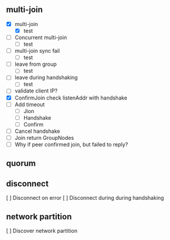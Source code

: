 ## multi-join

- [X] multi-join
  - [X] test
- [ ] Concurrent multi-join
  - [ ] test
- [ ] multi-join sync fail
  - [ ] test
- [ ] leave from group
  - [ ] test
- [ ] leave during handshaking
  - [ ] test
- [ ] validate client IP?
- [X] ConfirmJoin check listenAddr with handshake
- [ ] Add timeout
  - [ ] Jion
  - [ ] Handshake
  - [ ] Confirm
- [ ] Cancel handshake
- [ ] Join return GroupNodes
- [ ] Why if peer confirmed join, but failed to reply?

## quorum

## disconnect

[ ] Disconnect on error
[ ] Disconnect during during handshaking

## network partition

[ ] Discover network partition
